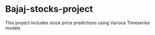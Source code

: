 # Bajaj-stocks-project

This project includes stock price predictions using Various Timeseries models
